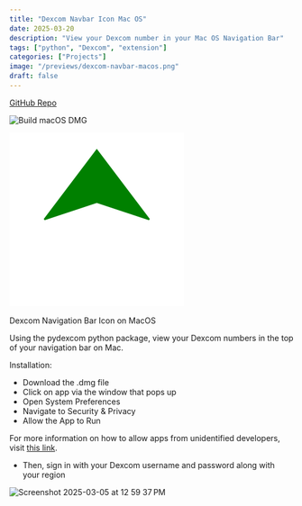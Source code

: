 ```yaml
---
title: "Dexcom Navbar Icon Mac OS"
date: 2025-03-20
description: "View your Dexcom number in your Mac OS Navigation Bar"
tags: ["python", "Dexcom", "extension"]
categories: ["Projects"]
image: "/previews/dexcom-navbar-macos.png"
draft: false
---
```



[GitHub Repo](https://github.com/EricSpencer00/DexcomNavBarIcon-macos)

![Build macOS DMG](https://github.com/EricSpencer00/DexcomNavBarIcon-macos/actions/workflows/main.yml/badge.svg)

![Icon](https://github.com/EricSpencer00/DexcomNavBarIcon-macos/blob/main/resources/icon.png?raw=true)

Dexcom Navigation Bar Icon on MacOS

Using the pydexcom python package, view your Dexcom numbers in the top of your navigation bar on Mac.

Installation: 
- Download the .dmg file
- Click on app via the window that pops up
- Open System Preferences
- Navigate to Security & Privacy
- Allow the App to Run

For more information on how to allow apps from unidentified developers, visit [this link](https://easymacos.com/cannot-be-opened-because-it-is-from-an-unidentified-developer.html).

- Then, sign in with your Dexcom username and password along with your region

![Screenshot 2025-03-05 at 12 59 37 PM](https://github.com/user-attachments/assets/f547bb49-6a3d-4d2d-a4f2-07099d0cc680)
